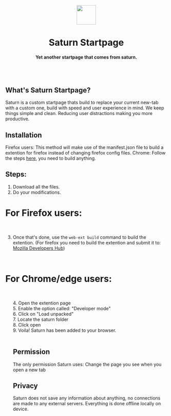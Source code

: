 <div align="center">
  <img src="https://i.imgur.com/pLPiXsb.png" width="60px" height="60px">
<h1>Saturn Startpage</h1>
<h4>Yet another startpage that comes from saturn. </h4>
  <br>
</div>
<br>

## What's Saturn Startpage?
Saturn is a custom startpage thats build to replace your current new-tab with a custom one, build with speed and user experience in mind. We keep things simple and clean. Reducing user distractions making you more productive.


## Installation 
<bold>Firefox users: </bold> This method will make use of the manifest.json file to build a extention for firefox instead of changing firefox config files.
<bold>Chrome: </bold> Follow the steps <a href="#For Chrome/edge/Chromium users" title="Chrome">here</a>, you need to build anything.

## Steps:
1. Download all the files.
2. Do your modifications.

# For Firefox users:
<br>

3. Once that's done, use the <code>web-ext build</code> command to build the extention.
(For firefox you need to build the extention and submit it to: <a href="https://addons.mozilla.org/en-GB/developers/" title="developerhub">Mozilla Developers Hub</a>)

<br>

# For Chrome/edge users:
<br>
<ul>
4. Open the extention page<br>
5. Enable the option called: "Developer mode"<br>
6. Click on "Load unpacked"<br>
7. Locate the saturn folder <br>
8. Click open<br>
9. Voila! Saturn has been added to your browser.<br>
  
<br>

## Permission

The only permission Saturn uses: Change the page you see when you open a new tab
<br>

## Privacy
Saturn does not save any information about anything, no connections are made to any external servers. Everything is done offline locally on device. 
